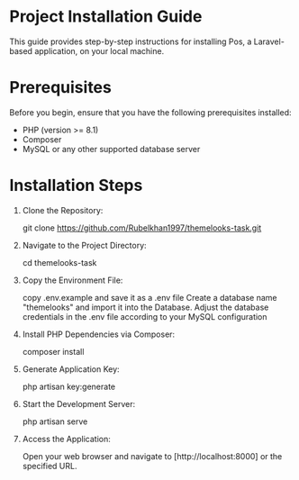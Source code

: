 # Project Installation Guide

This guide provides step-by-step instructions for installing  Pos, a Laravel-based application, on your local machine.

# Prerequisites

Before you begin, ensure that you have the following prerequisites installed:

- PHP (version >= 8.1)
- Composer
- MySQL or any other supported database server

# Installation Steps

1. Clone the Repository:

    git clone https://github.com/Rubelkhan1997/themelooks-task.git
   
2. Navigate to the Project Directory:

    cd themelooks-task

3. Copy the Environment File:

    copy .env.example and save it as a .env file Create a database name "themelooks" and import it into the Database. Adjust the database credentials in the .env file            according to your MySQL configuration  

4. Install PHP Dependencies via Composer:

    composer install

5. Generate Application Key:

    php artisan key:generate

6. Start the Development Server:

     php artisan serve
  
7. Access the Application:

    Open your web browser and navigate to [http://localhost:8000] or the specified URL.
